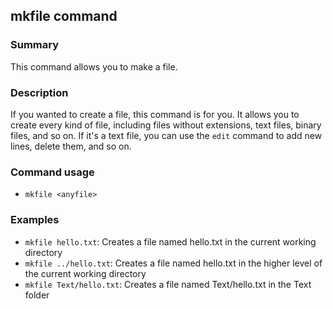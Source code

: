 ## mkfile command

### Summary

This command allows you to make a file.

### Description

If you wanted to create a file, this command is for you. It allows you to create every kind of file, including files without extensions, text files, binary files, and so on. If it's a text file, you can use the `edit` command to add new lines, delete them, and so on.

### Command usage

* `mkfile <anyfile>`

### Examples

* `mkfile hello.txt`: Creates a file named hello.txt in the current working directory
* `mkfile ../hello.txt`: Creates a file named hello.txt in the higher level of the current working directory
* `mkfile Text/hello.txt`: Creates a file named Text/hello.txt in the Text folder